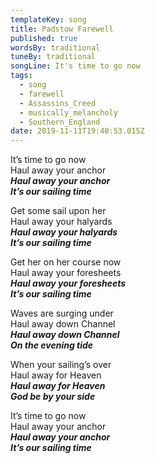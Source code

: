 ```yaml
---
templateKey: song
title: Padstow Farewell
published: true
wordsBy: traditional
tuneBy: traditional
songLine: It's time to go now
tags:
  - song
  - farewell
  - Assassins_Creed
  - musically_melancholy
  - Southern_England
date: 2019-11-11T19:40:53.015Z
---
```

It’s time to go now\
Haul away your anchor\
***Haul away your anchor\
It’s our sailing time***

Get some sail upon her\
Haul away your halyards\
***Haul away your halyards\
It’s our sailing time***

Get her on her course now\
Haul away your foresheets\
***Haul away your foresheets\
It’s our sailing time***

Waves are surging under\
Haul away down Channel\
***Haul away down Channel\
On the evening tide***

When your sailing’s over\
Haul away for Heaven\
***Haul away for Heaven\
God be by your side***

It’s time to go now\
Haul away your anchor\
***Haul away your anchor\
It’s our sailing time***
